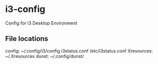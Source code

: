 # i3-config
Config for i3 Desktop Environment

## File locations
config: ~/.config/i3/config
i3status.conf /etc/i3status.conf
Xresources: ~/.Xresources
dunst: ~/.config/dunst/

